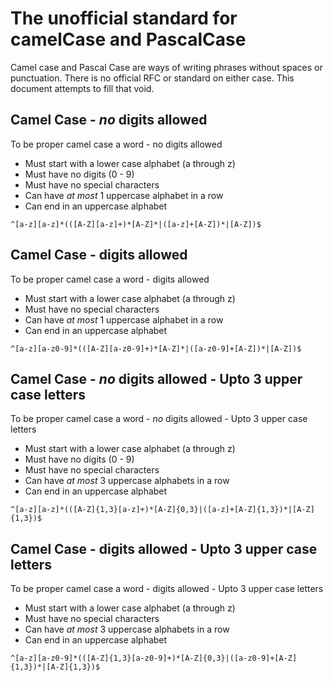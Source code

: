 # The unofficial standard for camelCase and PascalCase

Camel case and Pascal Case are ways of writing phrases without spaces or punctuation. There is no official RFC or standard on either case. This document attempts to fill that void.

## Camel Case - *no* digits allowed

To be proper camel case a word - no digits allowed
* Must start with a lower case alphabet (a through z)
* Must have no digits (0 - 9)
* Must have no special characters
* Can have *at most* 1 uppercase alphabet in a row
* Can end in an uppercase alphabet

```
^[a-z][a-z]*(([A-Z][a-z]+)*[A-Z]*|([a-z]+[A-Z])*|[A-Z])$
```

## Camel Case - digits allowed

To be proper camel case a word - digits allowed
* Must start with a lower case alphabet (a through z)
* Must have no special characters
* Can have *at most* 1 uppercase alphabet in a row
* Can end in an uppercase alphabet

```
^[a-z][a-z0-9]*(([A-Z][a-z0-9]+)*[A-Z]*|([a-z0-9]+[A-Z])*|[A-Z])$
```

## Camel Case - *no* digits allowed - Upto 3 upper case letters

To be proper camel case a word - *no* digits allowed - Upto 3 upper case letters
* Must start with a lower case alphabet (a through z)
* Must have no digits (0 - 9)
* Must have no special characters
* Can have *at most* 3 uppercase alphabets in a row
* Can end in an uppercase alphabet

```
^[a-z][a-z]*(([A-Z]{1,3}[a-z]+)*[A-Z]{0,3}|([a-z]+[A-Z]{1,3})*|[A-Z]{1,3})$
```

## Camel Case - digits allowed - Upto 3 upper case letters

To be proper camel case a word - digits allowed - Upto 3 upper case letters
* Must start with a lower case alphabet (a through z)
* Must have no special characters
* Can have *at most* 3 uppercase alphabets in a row
* Can end in an uppercase alphabet

```
^[a-z][a-z0-9]*(([A-Z]{1,3}[a-z0-9]+)*[A-Z]{0,3}|([a-z0-9]+[A-Z]{1,3})*|[A-Z]{1,3})$
```
